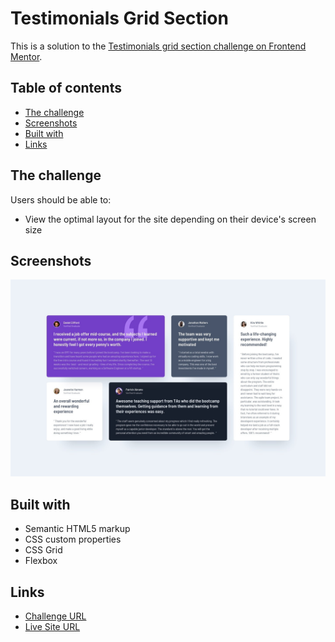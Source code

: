 # Testimonials Grid Section

This is a solution to the [Testimonials grid section challenge on Frontend Mentor](https://www.frontendmentor.io/challenges/testimonials-grid-section-Nnw6J7Un7).

## Table of contents

- [The challenge](#the-challenge)
- [Screenshots](#screenshots)
- [Built with](#built-with)
- [Links](#links)

## The challenge

Users should be able to:

- View the optimal layout for the site depending on their device's screen size

## Screenshots

![screenshot](./readme-assets/desktop-design.jpg)

## Built with

- Semantic HTML5 markup
- CSS custom properties
- CSS Grid
- Flexbox

## Links

- [Challenge URL](https://www.frontendmentor.io/challenges/testimonials-grid-section-Nnw6J7Un7)
- [Live Site URL](https://small-projects-five.vercel.app/)
